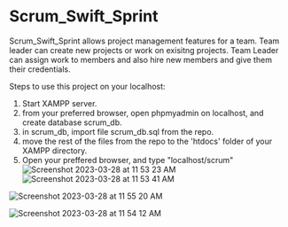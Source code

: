 # Scrum_Swift_Sprint

Scrum_Swift_Sprint allows project management features for a team.
Team leader can create new projects or work on exisitng projects.
Team Leader can assign work to members and also hire new members and give them their credentials.


Steps to use this project on your localhost:
1. Start XAMPP server.
2. from your preferred browser, open phpmyadmin on localhost, and create database scrum_db.
3. in scrum_db, import file scrum_db.sql from the repo.
4. move the rest of the files from the repo to the 'htdocs' folder of your XAMPP directory.
5. Open your preffered browser, and type "localhost/scrum"
![Screenshot 2023-03-28 at 11 53 23 AM](https://user-images.githubusercontent.com/84189320/228147179-dd6f817c-3f01-4332-8712-7c10eccab1f2.png)
![Screenshot 2023-03-28 at 11 53 41 AM](https://user-images.githubusercontent.com/84189320/228147242-3e4bb074-80f8-401e-98ae-cb811d2c6971.png)



![Screenshot 2023-03-28 at 11 55 20 AM](https://user-images.githubusercontent.com/84189320/228147266-b9cd6b85-b995-4641-839d-4cc9e5f21c2d.png)

![Screenshot 2023-03-28 at 11 54 12 AM](https://user-images.githubusercontent.com/84189320/228147261-87484a3d-5147-4b40-a202-4afa8aec81ea.png)
